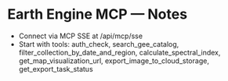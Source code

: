 # Earth Engine MCP — Notes
- Connect via MCP SSE at /api/mcp/sse
- Start with tools: auth_check, search_gee_catalog, filter_collection_by_date_and_region, calculate_spectral_index, get_map_visualization_url, export_image_to_cloud_storage, get_export_task_status
